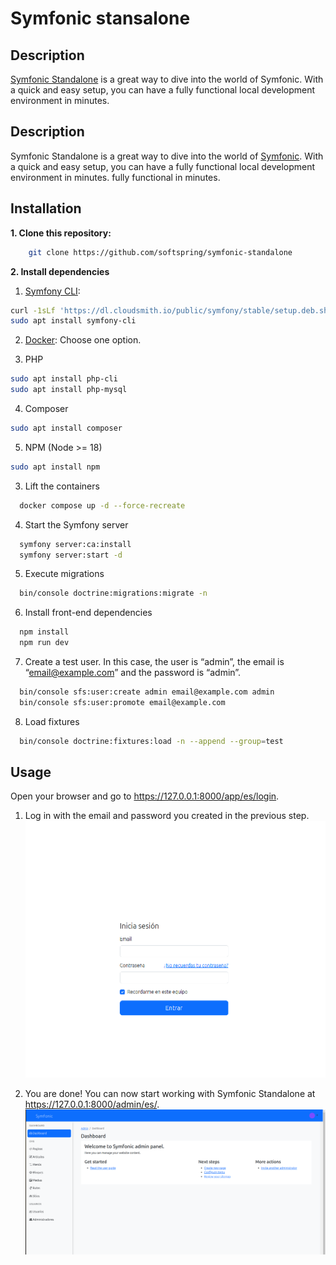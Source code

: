 # Symfonic stansalone

## Description
[Symfonic Standalone](https://github.com/softspring/symfonic-standalone) is a great way to dive into the world of Symfonic. With a quick and easy setup, you can have a fully functional local development environment in minutes.


## Description

Symfonic Standalone is a great way to dive into the world of [Symfonic](https://github.com/softspring/symfonic). With a
quick and easy setup, you can have a fully functional local development environment in minutes.
fully functional in minutes.

## Installation

**1. Clone this repository:**

```bash
    git clone https://github.com/softspring/symfonic-standalone
```

**2. Install dependencies**

1. [Symfony CLI](https://symfony.com/download):

```bash
curl -1sLf 'https://dl.cloudsmith.io/public/symfony/stable/setup.deb.sh' | sudo -E bash
sudo apt install symfony-cli
```

2. [Docker](https://docs.docker.com/get-docker/):
   Choose one option.

3. PHP

```bash
sudo apt install php-cli 
sudo apt install php-mysql
```

4. Composer

```bash
sudo apt install composer
```

5. NPM
   (Node >= 18)

```bash
sudo apt install npm
```

3. Lift the containers

```bash
  docker compose up -d --force-recreate
```

4. Start the Symfony server

```bash
  symfony server:ca:install
  symfony server:start -d
```

5. Execute migrations

```bash
  bin/console doctrine:migrations:migrate -n
```

6. Install front-end dependencies

```bash
  npm install
  npm run dev
```

7. Create a test user. In this case, the user is “admin”, the email is “email@example.com” and the password is “admin”.

```bash
  bin/console sfs:user:create admin email@example.com admin
  bin/console sfs:user:promote email@example.com 
```

8. Load fixtures

```bash
  bin/console doctrine:fixtures:load -n --append --group=test
```

## Usage

Open your browser and go to https://127.0.0.1:8000/app/es/login.

1. Log in with the email and password you created in the previous step.
![login.png](.files/login.png)

2. You are done! You can now start working with Symfonic Standalone at https://127.0.0.1:8000/admin/es/.
![dashboard.png](.files/dashboard.png)

